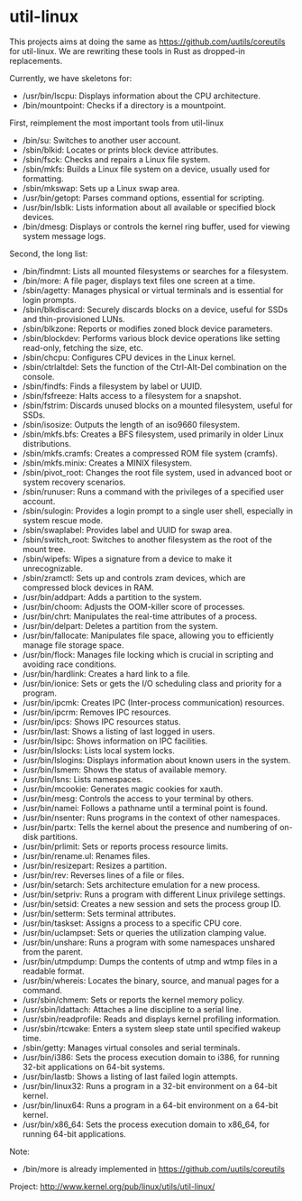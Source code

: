# util-linux

This projects aims at doing the same as https://github.com/uutils/coreutils for util-linux.
We are rewriting these tools in Rust as dropped-in replacements.

Currently, we have skeletons for:
* /usr/bin/lscpu: Displays information about the CPU architecture.
* /bin/mountpoint: Checks if a directory is a mountpoint.


First, reimplement the most important tools from util-linux

* /bin/su: Switches to another user account.
* /sbin/blkid: Locates or prints block device attributes.
* /sbin/fsck: Checks and repairs a Linux file system.
* /sbin/mkfs: Builds a Linux file system on a device, usually used for formatting.
* /sbin/mkswap: Sets up a Linux swap area.
* /usr/bin/getopt: Parses command options, essential for scripting.
* /usr/bin/lsblk: Lists information about all available or specified block devices.
* /bin/dmesg: Displays or controls the kernel ring buffer, used for viewing system message logs.

Second, the long list:
* /bin/findmnt: Lists all mounted filesystems or searches for a filesystem.
* /bin/more: A file pager, displays text files one screen at a time.
* /sbin/agetty: Manages physical or virtual terminals and is essential for login prompts.
* /sbin/blkdiscard: Securely discards blocks on a device, useful for SSDs and thin-provisioned LUNs.
* /sbin/blkzone: Reports or modifies zoned block device parameters.
* /sbin/blockdev: Performs various block device operations like setting read-only, fetching the size, etc.
* /sbin/chcpu: Configures CPU devices in the Linux kernel.
* /sbin/ctrlaltdel: Sets the function of the Ctrl-Alt-Del combination on the console.
* /sbin/findfs: Finds a filesystem by label or UUID.
* /sbin/fsfreeze: Halts access to a filesystem for a snapshot.
* /sbin/fstrim: Discards unused blocks on a mounted filesystem, useful for SSDs.
* /sbin/isosize: Outputs the length of an iso9660 filesystem.
* /sbin/mkfs.bfs: Creates a BFS filesystem, used primarily in older Linux distributions.
* /sbin/mkfs.cramfs: Creates a compressed ROM file system (cramfs).
* /sbin/mkfs.minix: Creates a MINIX filesystem.
* /sbin/pivot_root: Changes the root file system, used in advanced boot or system recovery scenarios.
* /sbin/runuser: Runs a command with the privileges of a specified user account.
* /sbin/sulogin: Provides a login prompt to a single user shell, especially in system rescue mode.
* /sbin/swaplabel: Provides label and UUID for swap area.
* /sbin/switch_root: Switches to another filesystem as the root of the mount tree.
* /sbin/wipefs: Wipes a signature from a device to make it unrecognizable.
* /sbin/zramctl: Sets up and controls zram devices, which are compressed block devices in RAM.
* /usr/bin/addpart: Adds a partition to the system.
* /usr/bin/choom: Adjusts the OOM-killer score of processes.
* /usr/bin/chrt: Manipulates the real-time attributes of a process.
* /usr/bin/delpart: Deletes a partition from the system.
* /usr/bin/fallocate: Manipulates file space, allowing you to efficiently manage file storage space.
* /usr/bin/flock: Manages file locking which is crucial in scripting and avoiding race conditions.
* /usr/bin/hardlink: Creates a hard link to a file.
* /usr/bin/ionice: Sets or gets the I/O scheduling class and priority for a program.
* /usr/bin/ipcmk: Creates IPC (Inter-process communication) resources.
* /usr/bin/ipcrm: Removes IPC resources.
* /usr/bin/ipcs: Shows IPC resources status.
* /usr/bin/last: Shows a listing of last logged in users.
* /usr/bin/lsipc: Shows information on IPC facilities.
* /usr/bin/lslocks: Lists local system locks.
* /usr/bin/lslogins: Displays information about known users in the system.
* /usr/bin/lsmem: Shows the status of available memory.
* /usr/bin/lsns: Lists namespaces.
* /usr/bin/mcookie: Generates magic cookies for xauth.
* /usr/bin/mesg: Controls the access to your terminal by others.
* /usr/bin/namei: Follows a pathname until a terminal point is found.
* /usr/bin/nsenter: Runs programs in the context of other namespaces.
* /usr/bin/partx: Tells the kernel about the presence and numbering of on-disk partitions.
* /usr/bin/prlimit: Sets or reports process resource limits.
* /usr/bin/rename.ul: Renames files.
* /usr/bin/resizepart: Resizes a partition.
* /usr/bin/rev: Reverses lines of a file or files.
* /usr/bin/setarch: Sets architecture emulation for a new process.
* /usr/bin/setpriv: Runs a program with different Linux privilege settings.
* /usr/bin/setsid: Creates a new session and sets the process group ID.
* /usr/bin/setterm: Sets terminal attributes.
* /usr/bin/taskset: Assigns a process to a specific CPU core.
* /usr/bin/uclampset: Sets or queries the utilization clamping value.
* /usr/bin/unshare: Runs a program with some namespaces unshared from the parent.
* /usr/bin/utmpdump: Dumps the contents of utmp and wtmp files in a readable format.
* /usr/bin/whereis: Locates the binary, source, and manual pages for a command.
* /usr/sbin/chmem: Sets or reports the kernel memory policy.
* /usr/sbin/ldattach: Attaches a line discipline to a serial line.
* /usr/sbin/readprofile: Reads and displays kernel profiling information.
* /usr/sbin/rtcwake: Enters a system sleep state until specified wakeup time.
* /sbin/getty: Manages virtual consoles and serial terminals.
* /usr/bin/i386: Sets the process execution domain to i386, for running 32-bit applications on 64-bit systems.
* /usr/bin/lastb: Shows a listing of last failed login attempts.
* /usr/bin/linux32: Runs a program in a 32-bit environment on a 64-bit kernel.
* /usr/bin/linux64: Runs a program in a 64-bit environment on a 64-bit kernel.
* /usr/bin/x86_64: Sets the process execution domain to x86_64, for running 64-bit applications.

Note:
* /bin/more is already implemented in https://github.com/uutils/coreutils


Project:
http://www.kernel.org/pub/linux/utils/util-linux/
